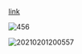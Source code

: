 [link](https://cdn.jsdelivr.net/gh/cairufan/image@main/other/test.txt)

![456](https://cdn.jsdelivr.net/gh/cairufan/image@main//picture/456.png)

![20210201200557](https://cdn.jsdelivr.net/gh/cairufan/image@main//picture/20210201200557.png)